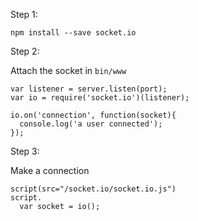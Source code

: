 Step 1:

```
npm install --save socket.io
```

Step 2:

Attach the socket in `bin/www`

```
var listener = server.listen(port);
var io = require('socket.io')(listener);

io.on('connection', function(socket){
  console.log('a user connected');
});
```

Step 3:

Make a connection

```
script(src="/socket.io/socket.io.js")
script.
  var socket = io();
```
